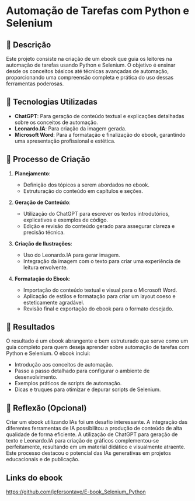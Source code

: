 # Automação de Tarefas com Python e Selenium

## 📒 Descrição
Este projeto consiste na criação de um ebook que guia os leitores na automação de tarefas usando Python e Selenium. O objetivo é ensinar desde os conceitos básicos até técnicas avançadas de automação, proporcionando uma compreensão completa e prática do uso dessas ferramentas poderosas.

## 🤖 Tecnologias Utilizadas
- **ChatGPT**: Para geração de conteúdo textual e explicações detalhadas sobre os conceitos de automação.
- **Leonardo.IA**: Para criação da imagem gerada.
- **Microsoft Word**: Para a formatação e finalização do ebook, garantindo uma apresentação profissional e estética.

## 🧐 Processo de Criação
1. **Planejamento**:
   - Definição dos tópicos a serem abordados no ebook.
   - Estruturação do conteúdo em capítulos e seções.

2. **Geração de Conteúdo**:
   - Utilização do ChatGPT para escrever os textos introdutórios, explicativos e exemplos de código.
   - Edição e revisão do conteúdo gerado para assegurar clareza e precisão técnica.

3. **Criação de Ilustrações**:
   - Uso do Leonardo.IA para gerar imagem.
   - Integração da imagem com o texto para criar uma experiência de leitura envolvente.

4. **Formatação do Ebook**:
   - Importação do conteúdo textual e visual para o Microsoft Word.
   - Aplicação de estilos e formatação para criar um layout coeso e esteticamente agradável.
   - Revisão final e exportação do ebook para o formato desejado.

## 🚀 Resultados
O resultado é um ebook abrangente e bem estruturado que serve como um guia completo para quem deseja aprender sobre automação de tarefas com Python e Selenium. O ebook inclui:

- Introdução aos conceitos de automação.
- Passo a passo detalhado para configurar o ambiente de desenvolvimento.
- Exemplos práticos de scripts de automação.
- Dicas e truques para otimizar e depurar scripts de Selenium.

## 💭 Reflexão (Opcional)
Criar um ebook utilizando IAs foi um desafio interessante. A integração das diferentes ferramentas de IA possibilitou a produção de conteúdo de alta qualidade de forma eficiente. A utilização de ChatGPT para geração de texto e Leonardo.IA para criação de gráficos complementou-se perfeitamente, resultando em um material didático e visualmente atraente. Este processo destacou o potencial das IAs generativas em projetos educacionais e de publicação.

## Links do ebook
https://github.com/jefersontave/E-book_Selenium_Python
